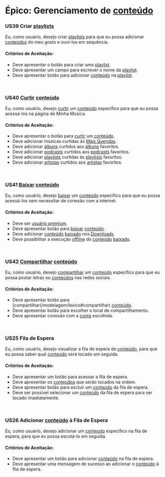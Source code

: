 # Épico: Gerenciamento de [conteúdo](/modelagem/lexico#conteudo)
<div class="line"></div>

### US39 Criar [playlists](/modelagem/lexico#playlist)

Eu,  como usuário, desejo criar [playlists](/modelagem/lexico#playlist) para que eu possa adicionar [conteúdos](/modelagem/lexico#conteudo) do meu gosto e ouvi-los em sequência.

#### Critérios de Aceitação:
- Deve apresentar o botão para criar uma [playlist](/modelagem/lexico#playlist).
- Deve apresentar um campo para escrever o nome da [playlist](/modelagem/lexico#playlist).
- Deve apresentar botão para adicionar [conteúdo](/modelagem/lexico#conteudo) na [playlist](/modelagem/lexico#playlist).

<br>

### US40 [Curtir](/modelagem/lexico#curtir) [conteúdo](/modelagem/lexico#conteudo) 

Eu,  como usuário, desejo [curtir](/modelagem/lexico#curtir) um [conteúdo](/modelagem/lexico#conteudo) específico para que eu possa acessá-los na página de Minha Música.

#### Critérios de Aceitação:
- Deve apresentar o botão para [curtir](/modelagem/lexico#curtir) um [conteúdo](/modelagem/lexico#conteudo).
- Deve adicionar músicas curtidas às [Mais Queridas](/modelagem/lexico#mais-queridas).
- Deve adicionar [álbuns](/modelagem/lexico#album) curtidos aos [álbuns](/modelagem/lexico#album) favoritos.
- Deve adicionar [podcasts](/modelagem/lexico#podcast) curtidos aos [podcasts](/modelagem/lexico#podcast) favoritos.
- Deve adicionar [playlists](/modelagem/lexico#playlist) curtidas às [playlists](/modelagem/lexico#playlist) favoritos.
- Deve adicionar [artistas](/modelagem/lexico#artista) curtidos aos [artistas](/modelagem/lexico#artista) favoritos.
<br>


### US41 [Baixar](/modelagem/lexico#download) [conteúdo](/modelagem/lexico#conteudo) 

Eu,  como usuário, desejo [baixar](/modelagem/lexico#download) um [conteúdo](/modelagem/lexico#conteudo) específico para que eu possa acessá-los sem necessitar de conexão com a internet.

#### Critérios de Aceitação:
- Deve ser [usuário premium](/modelagem/lexico#usuario-premium).
- Deve apresentar botão para [baixar](/modelagem/lexico#download) [conteúdo](/modelagem/lexico#conteudo).
- Deve adicionar [conteúdo](/modelagem/lexico#conteudo) [baixado](/modelagem/lexico#download) nos [Downloads](/modelagem/lexico#download).
- Deve possibilitar a execução [offline](/modelagem/lexico#offline) do [conteúdo](/modelagem/lexico#conteudo) [baixado](/modelagem/lexico#download).

<br>

### US42 [Compartilhar](/modelagem/lexico#compartilhar) [conteúdo](/modelagem/lexico#conteudo) 

Eu,  como usuário, desejo [compartilhar](/modelagem/lexico#compartilhar) um [conteúdo](/modelagem/lexico#conteudo) específico para que eu possa postar letras ou [conteúdos](/modelagem/lexico#conteudo) nas redes sociais.

#### Critérios de Aceitação:
- Deve apresentar botão para [compartilhar(/modelagem/lexico#compartilhar) [conteúdo](/modelagem/lexico#conteudo).
- Deve apresentar botão para escolher o local de compartilhamento.
- Deve apresentar conexão com a [conta](/modelagem/lexico#conta) escolhida.

<br>

### US25 Fila de Espera

Eu,  como usuário, desejo visualizar a fila de espera de [conteúdo](/modelagem/lexico#conteudo), para que eu possa saber qual [conteúdo](/modelagem/lexico#conteudo) será tocado em seguida. 

#### Critérios de Aceitação:
- Deve apresentar um botão para acessar a fila de espera.
- Deve apresentar os [conteúdos](/modelagem/lexico#conteudo) que serão tocados na ordem.
- Deve apresentar botão para excluir um [conteúdo](/modelagem/lexico#conteudo) da fila de espera.
- Deve ser possível selecionar um [conteúdo](/modelagem/lexico#conteudo) da fila de espera para ser tocado imadiatamente.

<br>

### US26 Adicionar [conteúdo](/modelagem/lexico#conteudo) à Fila de Espera

Eu,  como usuário, desejo adicionar um [conteúdo](/modelagem/lexico#conteudo) específico na fila de espera, para que eu possa escutá-lo em seguida.

#### Critérios de Aceitação:
- Deve apresentar um botão para adicionar [conteúdo](/modelagem/lexico#conteudo) na fila de espera.
- Deve apresentar uma mensagem de sucesso ao adicionar o [conteúdo](/modelagem/lexico#conteudo) à fila de espera.

<br>